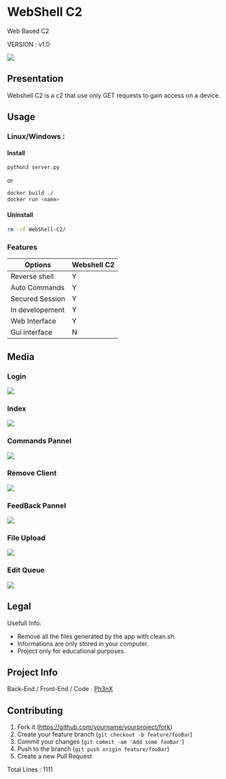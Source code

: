 # WebShell C2
Web Based C2

VERSION : v1.0

![](./readme_img/home.png)


## Presentation

Webshell C2 is a c2 that use only GET requests to gain access on a device.

## Usage

### Linux/Windows :

#### Install
```sh
python3 server.py
```
or
```sh
docker build ./
docker run <name>
```
#### Uninstall
```sh
rm -rf WebShell-C2/
```

### Features

|  Options   | Webshell C2 |
|------------|-----------------|
| Reverse shell     | Y       |
| Auto Commands    | Y       |
| Secured Session | Y       |
| In developement    | Y       |
| Web Interface   | Y       |
|Gui interface | N |



## Media

### Login
![](./readme_img/login.png)

### Index
![](./readme_img/site1.png)

### Commands Pannel
![](./readme_img/site2.png)

### Remove Client
![](./readme_img/site3.png)

### FeedBack Pannel
![](./readme_img/site4.png)

### File Upload
![](./readme_img/site5.png)

### Edit Queue
![](./readme_img/site6.png)

## Legal

Usefull Info:
* Remove all the files generated by the app with clean.sh.
* Informations are only stored in your computer.
* Project only for educational purposes.

## Project Info

Back-End / Front-End / Code : [Ph3nX](https://github.com/Ph3nX-Z)

## Contributing

1. Fork it (<https://github.com/yourname/yourproject/fork>)
2. Create your feature branch (`git checkout -b feature/fooBar`)
3. Commit your changes (`git commit -am 'Add some fooBar'`)
4. Push to the branch (`git push origin feature/fooBar`)
5. Create a new Pull Request


Total Lines : 1111
